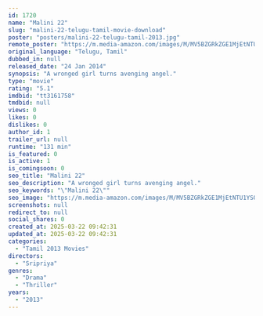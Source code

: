 ```yaml
---
id: 1720
name: "Malini 22"
slug: "malini-22-telugu-tamil-movie-download"
poster: "posters/malini-22-telugu-tamil-2013.jpg"
remote_poster: "https://m.media-amazon.com/images/M/MV5BZGRkZGE1MjEtNTU1YS00MDFjLThiYTktZjJmODY4Zjc4ZDNjXkEyXkFqcGc@._V1_SX300.jpg"
original_language: "Telugu, Tamil"
dubbed_in: null
released_date: "24 Jan 2014"
synopsis: "A wronged girl turns avenging angel."
type: "movie"
rating: "5.1"
imdbid: "tt3161758"
tmdbid: null
views: 0
likes: 0
dislikes: 0
author_id: 1
trailer_url: null
runtime: "131 min"
is_featured: 0
is_active: 1
is_comingsoon: 0
seo_title: "Malini 22"
seo_description: "A wronged girl turns avenging angel."
seo_keywords: "\"Malini 22\""
seo_image: "https://m.media-amazon.com/images/M/MV5BZGRkZGE1MjEtNTU1YS00MDFjLThiYTktZjJmODY4Zjc4ZDNjXkEyXkFqcGc@._V1_SX300.jpg"
screenshots: null
redirect_to: null
social_shares: 0
created_at: 2025-03-22 09:42:31
updated_at: 2025-03-22 09:42:31
categories:
  - "Tamil 2013 Movies"
directors:
  - "Sripriya"
genres:
  - "Drama"
  - "Thriller"
years:
  - "2013"
---
```

